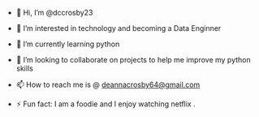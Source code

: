- 👋 Hi, I’m @dccrosby23
- 👀 I’m interested in technology and becoming a Data Enginner 
- 🌱 I’m currently learning python 
- 💞️ I’m looking to collaborate on projects to help me improve my python skills
- 📫 How to reach me is @ deannacrosby64@gmail.com

- ⚡ Fun fact: I am a foodie and I enjoy watching netflix .

<!---
dccrosby23/dccrosby23 is a ✨ special ✨ repository because its `README.md` (this file) appears on your GitHub profile.
You can click the Preview link to take a look at your changes.
--->
